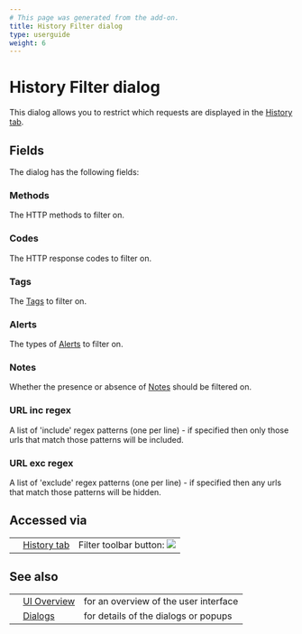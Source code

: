 ```yaml
---
# This page was generated from the add-on.
title: History Filter dialog
type: userguide
weight: 6
---
```


# History Filter dialog

This dialog allows you to restrict which requests are displayed in the [History tab](/docs/desktop/ui/tabs/history/).

## Fields

The dialog has the following fields:

### Methods

The HTTP methods to filter on.

### Codes

The HTTP response codes to filter on.

### Tags

The [Tags](/docs/desktop/start/features/tags/) to filter on.

### Alerts

The types of [Alerts](/docs/desktop/start/features/alerts/) to filter on.

### Notes

Whether the presence or absence of [Notes](/docs/desktop/start/features/notes/) should be filtered on.

### URL inc regex

A list of 'include' regex patterns (one per line) - if specified then only those urls that match those patterns will be included.

### URL exc regex

A list of 'exclude' regex patterns (one per line) - if specified then any urls that match those patterns will be hidden.

## Accessed via

|     |                                               |                                                             |
| --- | --------------------------------------------- | ----------------------------------------------------------- |
|     | [History tab](/docs/desktop/ui/tabs/history/) | Filter toolbar button: ![](/docs/desktop/images/16/054.png) |

## See also

|     |                                      |                                       |
| --- | ------------------------------------ | ------------------------------------- |
|     | [UI Overview](/docs/desktop/ui/)     | for an overview of the user interface |
|     | [Dialogs](/docs/desktop/ui/dialogs/) | for details of the dialogs or popups  |
